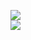 [![](https://img.shields.io/badge/Made%20With-Github%20Spray-lightgrey.svg?style=for-the-badge&logo=github)](https://github.com/Annihil/github-spray#5199)  
[![](https://i.imgur.com/2DrTn0Z.gif)](https://github.com/Annihil/github-spray)